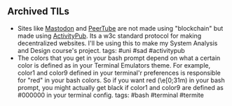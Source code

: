 ## Archived TILs
- Sites like [Mastodon](https://mastodon.social/) and [PeerTube](https://peertube.cpy.re/) are not made using "blockchain" but made using [ActivityPub](https://en.wikipedia.org/wiki/ActivityPub). Its a w3c standard protocol for making decentralized websites. I'll be using this to make my System Analysis and Design course's project. tags: #uni #sad #activitypub
- The colors that you get in your bash prompt depend on what a certain color is defined as in your Terminal Emulators theme. For example, color1 and color9 defined in your terminal'r preferences is responsible for "red" in your bash colors. So if you want red (\e\[0;31m) in your bash prompt, you might actually get black if color1 and color9 are defined as #000000 in your terminal config. tags: #bash #terminal #termite


